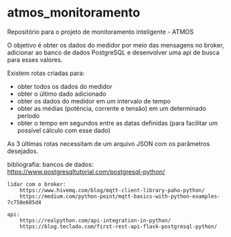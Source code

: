 # atmos_monitoramento

Repositório para o projeto de monitoramento inteligente - ATMOS

O objetivo é obter os dados do medidor por meio das mensagens no broker, adicionar ao banco de dados PostgreSQL e desenvolver uma api de busca para esses valores.

Existem rotas criadas para:
- obter todos os dados do medidor
- obter o último dado adicionado
- obter os dados do medidor em um intervalo de tempo
- obter as médias (potência, corrente e tensão) em um determinado período
- obter o tempo em segundos entre as datas definidas (para facilitar um possível cálculo com esse dado)

As 3 últimas rotas necessitam de um arquivo JSON com os parâmetros desejados.

bibliografia:
    bancos de dados:
        https://www.postgresqltutorial.com/postgresql-python/

    lidar com o broker:
        https://www.hivemq.com/blog/mqtt-client-library-paho-python/
        https://medium.com/python-point/mqtt-basics-with-python-examples-7c758e605d4

    api:
        https://realpython.com/api-integration-in-python/
        https://blog.teclado.com/first-rest-api-flask-postgresql-python/
